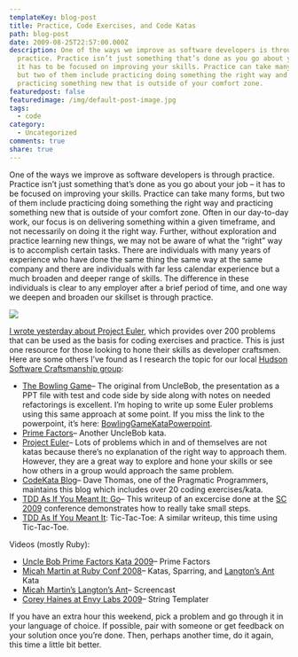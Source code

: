 ```yaml
---
templateKey: blog-post
title: Practice, Code Exercises, and Code Katas
path: blog-post
date: 2009-08-25T22:57:00.000Z
description: One of the ways we improve as software developers is through
  practice. Practice isn’t just something that’s done as you go about your job –
  it has to be focused on improving your skills. Practice can take many forms,
  but two of them include practicing doing something the right way and
  practicing something new that is outside of your comfort zone.
featuredpost: false
featuredimage: /img/default-post-image.jpg
tags:
  - code
category:
  - Uncategorized
comments: true
share: true
---
```

One of the ways we improve as software developers is through practice. Practice isn’t just something that’s done as you go about your job – it has to be focused on improving your skills. Practice can take many forms, but two of them include practicing doing something the right way and practicing something new that is outside of your comfort zone. Often in our day-to-day work, our focus is on delivering something within a given timeframe, and not necessarily on doing it the right way. Further, without exploration and practice learning new things, we may not be aware of what the “right” way is to accomplish certain tasks. There are individuals with many years of experience who have done the same thing the same way at the same company and there are individuals with far less calendar experience but a much broaden and deeper range of skills. The difference in these individuals is clear to any employer after a brief period of time, and one way we deepen and broaden our skillset is through practice.

![](/img/exercises.jpg)

[I wrote yesterday about Project Euler](http://stevesmithblog.com/blog/iterators-expressions-and-linq-for-euler), which provides over 200 problems that can be used as the basis for coding exercises and practice. This is just one resource for those looking to hone their skills as developer craftsmen. Here are some others I’ve found as I research the topic for our local [Hudson Software Craftsmanship group](http://hudsonsc.com/):

* [The Bowling Game](http://www.butunclebob.com/ArticleS.UncleBob.TheBowlingGameKata)– The original from UncleBob, the presentation as a PPT file with test and code side by side along with notes on needed refactorings is excellent. I’m hoping to write up some Euler problems using this same approach at some point. If you miss the link to the powerpoint, it’s here: [BowlingGameKataPowerpoint](http://www.butunclebob.com/files/downloads/Bowling%20Game%20Kata.ppt).
* [Prime Factors](http://www.butunclebob.com/ArticleS.UncleBob.ThePrimeFactorsKata)– Another UncleBob kata.
* [Project Euler](http://projecteuler.net/)– Lots of problems which in and of themselves are not katas because there’s no explanation of the right way to approach them. However, they are a great way to explore and hone your skills or see how others in a group would approach the same problem.
* [CodeKata Blog](http://codekata.pragprog.com/)– Dave Thomas, one of the Pragmatic Programmers, maintains this blog which includes over 20 coding exercises/kata.
* [TDD As If You Meant It: Go](http://gojko.net/2009/02/27/thought-provoking-tdd-exercise-at-the-software-craftsmanship-conference)– This writeup of an excercise done at the [SC 2009](http://parlezuml.com/softwarecraftsmanship) conference demonstrates how to really take small steps.
* [TDD As If You Meant It](http://gojko.net/2009/08/02/tdd-as-if-you-meant-it-revisited): Tic-Tac-Toe: A similar writeup, this time using Tic-Tac-Toe.

Videos (mostly Ruby):

* [Uncle Bob Prime Factors Kata 2009](http://vimeo.com/2499161)– Prime Factors
* [Micah Martin at Ruby Conf 2008](http://rubyconf2008.confreaks.com/ruby-kata-and-sparring.html)– Katas, Sparring, and [Langton’s Ant](http://en.wikipedia.org/wiki/Langton's_ant) Kata
* [Micah Martin’s Langton’s Ant](http://www.vimeo.com/2234715)– Screencast
* [Corey Haines at Envy Labs 2009](http://blog.envylabs.com/2009/08/corey-haines-performance-kata)– String Templater

If you have an extra hour this weekend, pick a problem and go through it in your language of choice. If possible, pair with someone or get feedback on your solution once you’re done. Then, perhaps another time, do it again, this time a little bit better.